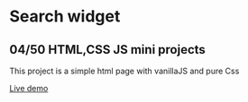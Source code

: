 # Search widget

## 04/50 HTML,CSS JS mini projects

This project is a simple html page with vanillaJS and pure Css


[Live demo](https://alvaroddg86.github.io/search-widget/)